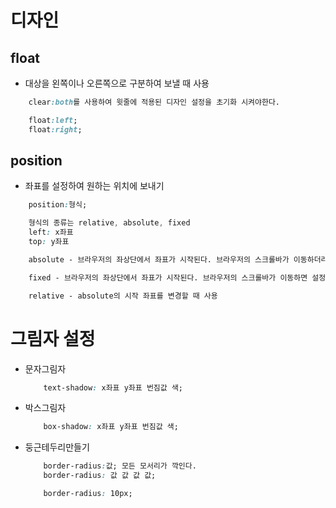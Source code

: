 # 디자인

## float
- 대상을 왼쪽이나 오른쪽으로 구분하여 보낼 때 사용
```css
    clear:both를 사용하여 윗줄에 적용된 디자인 설정을 초기화 시켜야한다.

    float:left;
    float:right;
```

## position
- 좌표를 설정하여 원하는 위치에 보내기
```css
    position:형식;

    형식의 종류는 relative, absolute, fixed
    left: x좌표
    top: y좌표

    absolute - 브라우저의 좌상단에서 좌표가 시작된다. 브라우저의 스크롤바가 이동하더라도 설정한 좌표는 변하지 않는다.

    fixed - 브라우저의 좌상단에서 좌표가 시작된다. 브라우저의 스크롤바가 이동하면 설정된 좌표를 변경한다.

    relative - absolute의 시작 좌표를 변경할 때 사용

```

# 그림자 설정
- 문자그림자
    ```css
        text-shadow: x좌표 y좌표 번짐값 색;
    ```
- 박스그림자
    ```css
        box-shadow: x좌표 y좌표 번짐값 색;
    ```

- 둥근테두리만들기
    ```css
        border-radius:값; 모든 모서리가 깍인다.
        border-radius: 값 값 값 값;

        border-radius: 10px;
    ```